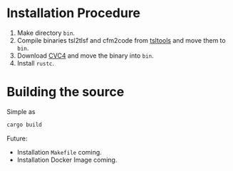 # Installation Procedure
1. Make directory `bin`.
2. Compile binaries tsl2tlsf and cfm2code from [tsltools](https://github.com/reactive-systems/tsltools) and move them to `bin`.
3. Download [CVC4](https://cvc4.github.io/downloads.html) and move the binary into `bin`.
4. Install `rustc`.

# Building the source
Simple as
```sh
cargo build
```

Future:
* Installation `Makefile` coming.
* Installation Docker Image coming.
